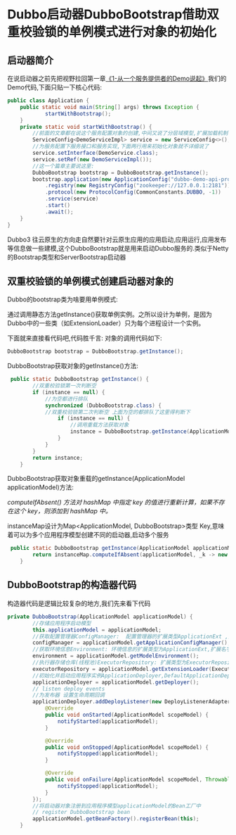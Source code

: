 
# **Dubbo启动器DubboBootstrap借助双重校验锁的单例模式进行对象的初始化**
##  **启动器简介**
在说启动器之前先把视野拉回第一章[《1-从一个服务提供者的Demo说起》](/zh/chapter_dubbo/1-learch-from-a-demo)我们的Demo代码,下面只贴一下核心代码:

```java
public class Application {
    public static void main(String[] args) throws Exception {
            startWithBootstrap();
    }
    private static void startWithBootstrap() {
    	//前面的文章都在说这个服务配置对象的创建,中间又说了分层域模型,扩展加载机制
        ServiceConfig<DemoServiceImpl> service = new ServiceConfig<>();
        //为服务配置下服务接口和服务实现,下面两行用来初始化对象就不详细说了
        service.setInterface(DemoService.class);
        service.setRef(new DemoServiceImpl());
        //这一个篇章主要说这里:
        DubboBootstrap bootstrap = DubboBootstrap.getInstance();
        bootstrap.application(new ApplicationConfig("dubbo-demo-api-provider"))
            .registry(new RegistryConfig("zookeeper://127.0.0.1:2181"))
            .protocol(new ProtocolConfig(CommonConstants.DUBBO, -1))
            .service(service)
            .start()
            .await();
    }
}
```

Dubbo3 往云原生的方向走自然要针对云原生应用的应用启动,应用运行,应用发布等信息做一些建模,这个DubboBootstrap就是用来启动Dubbo服务的.类似于Netty的Bootstrap类型和ServerBootstrap启动器

##  **双重校验锁的单例模式创建启动器对象的**
Dubbo的bootstrap类为啥要用单例模式:

通过调用静态方法getInstance()获取单例实例。之所以设计为单例，是因为Dubbo中的一些类（如ExtensionLoader）只为每个进程设计一个实例。

下面就来直接看代码吧,代码胜千言:
对象的调用代码如下:

```java
DubboBootstrap bootstrap = DubboBootstrap.getInstance();   
```

DubboBootstrap获取对象的getInstance()方法:
```java
 public static DubboBootstrap getInstance() {
 		//双重校验锁第一次判断空
        if (instance == null) {
        	//为空都进行排队
            synchronized (DubboBootstrap.class) {
            //双重校验锁第二次判断空 上面为空的都排队了这里得判断下
                if (instance == null) {
                	//调用重载方法获取对象
                    instance = DubboBootstrap.getInstance(ApplicationModel.defaultModel());
                }
            }
        }
        return instance;
    }
```

DubboBootstrap获取对象重载的getInstance(ApplicationModel applicationModel)方法:

*computeIfAbsent() 方法对 hashMap 中指定 key 的值进行重新计算，如果不存在这个 key，则添加到 hashMap 中。*

instanceMap设计为Map<ApplicationModel, DubboBootstrap>类型 Key,意味着可以为多个应用程序模型创建不同的启动器,启动多个服务
```java
 public static DubboBootstrap getInstance(ApplicationModel applicationModel) {
        return instanceMap.computeIfAbsent(applicationModel, _k -> new DubboBootstrap(applicationModel));
    }
```

##  **DubboBootstrap的构造器代码**

构造器代码是逻辑比较复杂的地方,我们先来看下代码

```java
private DubboBootstrap(ApplicationModel applicationModel) {
		//存储应用程序启动模型
        this.applicationModel = applicationModel;
        //获取配置管理器ConfigManager:  配置管理器的扩展类型ApplicationExt ,扩展名字config
        configManager = applicationModel.getApplicationConfigManager();
        //获取环境信息Environment: 环境信息的扩展类型为ApplicationExt,扩展名字为environment
        environment = applicationModel.getModelEnvironment();
		//执行器存储仓库(线程池)ExecutorRepository: 扩展类型为ExecutorRepository,默认扩展扩展名字为default
        executorRepository = applicationModel.getExtensionLoader(ExecutorRepository.class).getDefaultExtension();
        //初始化并启动应用程序实例ApplicationDeployer,DefaultApplicationDeployer类型
        applicationDeployer = applicationModel.getDeployer();
        // listen deploy events
        //为发布器 设置生命周期回调
        applicationDeployer.addDeployListener(new DeployListenerAdapter<ApplicationModel>() {
            @Override
            public void onStarted(ApplicationModel scopeModel) {
                notifyStarted(applicationModel);
            }

            @Override
            public void onStopped(ApplicationModel scopeModel) {
                notifyStopped(applicationModel);
            }

            @Override
            public void onFailure(ApplicationModel scopeModel, Throwable cause) {
                notifyStopped(applicationModel);
            }
        });
        //将启动器对象注册到应用程序模型applicationModel的Bean工厂中
        // register DubboBootstrap bean
        applicationModel.getBeanFactory().registerBean(this);
    }
```
 